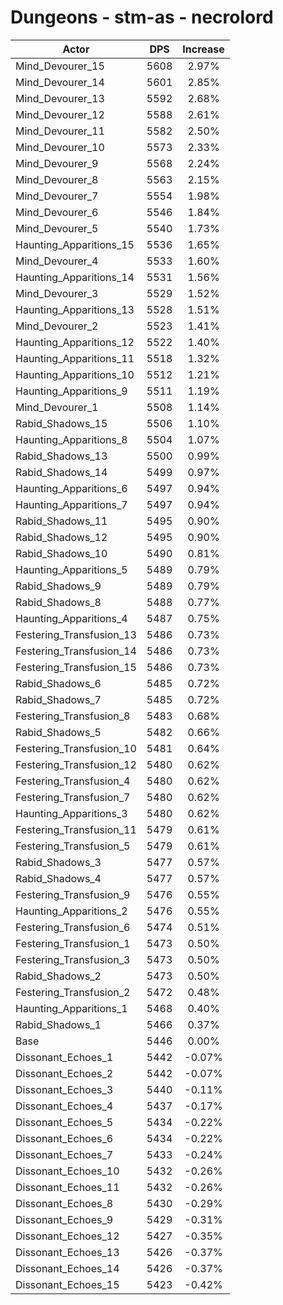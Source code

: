 # Dungeons - stm-as - necrolord
| Actor | DPS | Increase |
|---|:---:|:---:|
|Mind_Devourer_15|5608|2.97%|
|Mind_Devourer_14|5601|2.85%|
|Mind_Devourer_13|5592|2.68%|
|Mind_Devourer_12|5588|2.61%|
|Mind_Devourer_11|5582|2.50%|
|Mind_Devourer_10|5573|2.33%|
|Mind_Devourer_9|5568|2.24%|
|Mind_Devourer_8|5563|2.15%|
|Mind_Devourer_7|5554|1.98%|
|Mind_Devourer_6|5546|1.84%|
|Mind_Devourer_5|5540|1.73%|
|Haunting_Apparitions_15|5536|1.65%|
|Mind_Devourer_4|5533|1.60%|
|Haunting_Apparitions_14|5531|1.56%|
|Mind_Devourer_3|5529|1.52%|
|Haunting_Apparitions_13|5528|1.51%|
|Mind_Devourer_2|5523|1.41%|
|Haunting_Apparitions_12|5522|1.40%|
|Haunting_Apparitions_11|5518|1.32%|
|Haunting_Apparitions_10|5512|1.21%|
|Haunting_Apparitions_9|5511|1.19%|
|Mind_Devourer_1|5508|1.14%|
|Rabid_Shadows_15|5506|1.10%|
|Haunting_Apparitions_8|5504|1.07%|
|Rabid_Shadows_13|5500|0.99%|
|Rabid_Shadows_14|5499|0.97%|
|Haunting_Apparitions_6|5497|0.94%|
|Haunting_Apparitions_7|5497|0.94%|
|Rabid_Shadows_11|5495|0.90%|
|Rabid_Shadows_12|5495|0.90%|
|Rabid_Shadows_10|5490|0.81%|
|Haunting_Apparitions_5|5489|0.79%|
|Rabid_Shadows_9|5489|0.79%|
|Rabid_Shadows_8|5488|0.77%|
|Haunting_Apparitions_4|5487|0.75%|
|Festering_Transfusion_13|5486|0.73%|
|Festering_Transfusion_14|5486|0.73%|
|Festering_Transfusion_15|5486|0.73%|
|Rabid_Shadows_6|5485|0.72%|
|Rabid_Shadows_7|5485|0.72%|
|Festering_Transfusion_8|5483|0.68%|
|Rabid_Shadows_5|5482|0.66%|
|Festering_Transfusion_10|5481|0.64%|
|Festering_Transfusion_12|5480|0.62%|
|Festering_Transfusion_4|5480|0.62%|
|Festering_Transfusion_7|5480|0.62%|
|Haunting_Apparitions_3|5480|0.62%|
|Festering_Transfusion_11|5479|0.61%|
|Festering_Transfusion_5|5479|0.61%|
|Rabid_Shadows_3|5477|0.57%|
|Rabid_Shadows_4|5477|0.57%|
|Festering_Transfusion_9|5476|0.55%|
|Haunting_Apparitions_2|5476|0.55%|
|Festering_Transfusion_6|5474|0.51%|
|Festering_Transfusion_1|5473|0.50%|
|Festering_Transfusion_3|5473|0.50%|
|Rabid_Shadows_2|5473|0.50%|
|Festering_Transfusion_2|5472|0.48%|
|Haunting_Apparitions_1|5468|0.40%|
|Rabid_Shadows_1|5466|0.37%|
|Base|5446|0.00%|
|Dissonant_Echoes_1|5442|-0.07%|
|Dissonant_Echoes_2|5442|-0.07%|
|Dissonant_Echoes_3|5440|-0.11%|
|Dissonant_Echoes_4|5437|-0.17%|
|Dissonant_Echoes_5|5434|-0.22%|
|Dissonant_Echoes_6|5434|-0.22%|
|Dissonant_Echoes_7|5433|-0.24%|
|Dissonant_Echoes_10|5432|-0.26%|
|Dissonant_Echoes_11|5432|-0.26%|
|Dissonant_Echoes_8|5430|-0.29%|
|Dissonant_Echoes_9|5429|-0.31%|
|Dissonant_Echoes_12|5427|-0.35%|
|Dissonant_Echoes_13|5426|-0.37%|
|Dissonant_Echoes_14|5426|-0.37%|
|Dissonant_Echoes_15|5423|-0.42%|
